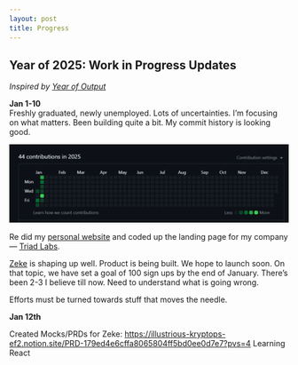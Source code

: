 ```yaml
---
layout: post 
title: Progress
---
```


<h2> Year of 2025: Work in Progress Updates </h2>

*Inspired by <a href="https://andykong.org/projects/yearofoutput" target="_blank">Year of Output</a>* 

**Jan 1-10**  
Freshly graduated, newly unemployed. Lots of uncertainties. I’m focusing on what matters. Been building quite a bit. My commit history is looking good.

![Github Contributions](/assets/images/github.png)

Re did my <a href="https://www.varunraghu.com/" target="_blank">personal website</a> and coded up the landing page for my company — <a href="https://triadlabs.co/" target="_blank">Triad Labs</a>. 

<a href="https://zeke.so/" target="_blank">Zeke</a> is shaping up well. Product is being built. We hope to launch soon. On that topic, we have set a goal of 100 sign ups by the end of January. There’s been 2-3 I believe till now. Need to understand what is going wrong. 

Efforts must be turned towards stuff that moves the needle. 

**Jan 12th**

Created Mocks/PRDs for Zeke: https://illustrious-kryptops-ef2.notion.site/PRD-179ed4e6cffa8065804ff5bd0ee0d7e7?pvs=4
Learning React 
